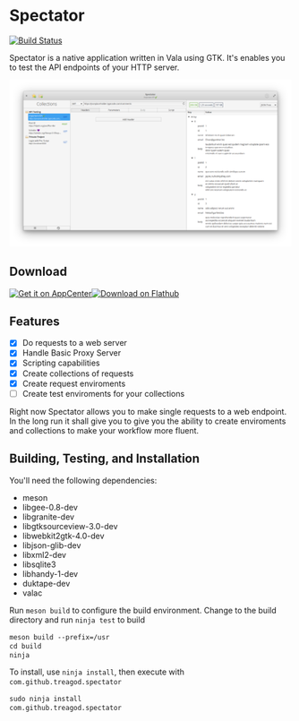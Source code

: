 
# Spectator
[![Build Status](https://travis-ci.com/treagod/spectator.svg?branch=master)](https://travis-ci.com/treagod/spectator)

Spectator is a native application written in Vala using GTK. It's enables you to test the
API endpoints of your HTTP server.

![Screenshot GET JSON](screenshots/screenshot1.png)

## Download

<a href="https://appcenter.elementary.io/com.github.treagod.spectator/"><img  height='80' src="https://appcenter.elementary.io/badge.svg" alt="Get it on AppCenter"></a><a href='https://flathub.org/apps/details/com.github.treagod.spectator'><img height='80' alt='Download on Flathub' src='https://flathub.org/assets/badges/flathub-badge-en.png'/></a>

## Features

- [x] Do requests to a web server
- [x] Handle Basic Proxy Server
- [x] Scripting capabilities
- [x] Create collections of requests
- [x] Create request enviroments
- [ ] Create test enviroments for your collections

Right now Spectator allows you to make single requests to a web endpoint. In the long run
it shall give you to give you the ability to create enviroments and collections to make
your workflow more fluent.

## Building, Testing, and Installation

You'll need the following dependencies:
* meson
* libgee-0.8-dev
* libgranite-dev
* libgtksourceview-3.0-dev
* libwebkit2gtk-4.0-dev
* libjson-glib-dev
* libxml2-dev
* libsqlite3
* libhandy-1-dev
* duktape-dev
* valac

Run `meson build` to configure the build environment. Change to the build directory and run `ninja test` to build

    meson build --prefix=/usr
    cd build
    ninja

To install, use `ninja install`, then execute with `com.github.treagod.spectator`

    sudo ninja install
    com.github.treagod.spectator
